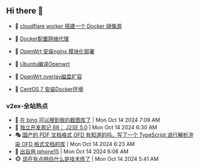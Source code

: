 ## Hi there 👋

<!--
**dkyg666/dkyg666** is a ✨ _special_ ✨ repository because its `README.md` (this file) appears on your GitHub profile.

Here are some ideas to get you started:

- 🔭 I’m currently working on ...
- 🌱 I’m currently learning ...
- 👯 I’m looking to collaborate on ...
- 🤔 I’m looking for help with ...
- 💬 Ask me about ...
- 📫 How to reach me: ...
- 😄 Pronouns: ...
- ⚡ Fun fact: ...
-->

<!-- BLOG-POST-LIST:START -->
- 🦩 [cloudflare worker 搭建一个 Docker 镜像源](http://blog.1996099.xyz/archives/cloudflare-worker-da-jian-yi-ge-docker-jing-xiang-zhan) 

- 🚦 [Docker配置网络代理](http://blog.1996099.xyz/archives/dockerpei-zhi-wang-luo-dai-li) 

- 🫶 [OpenWrt 安装nginx 模块化部署](http://blog.1996099.xyz/archives/openwrt-an-zhuang-nginx-mo-kuai-hua-bu-shu) 

- 🦄 [Ubuntu编译Openwrt](http://blog.1996099.xyz/archives/ubuntuzi-bian-yi-openwrt) 

- 🐻 [OpenWrt overlay磁盘扩容](http://blog.1996099.xyz/archives/openwrt-overlay) 

- 🤖 [CentOS 7 安装Docker环境](http://blog.1996099.xyz/archives/centos-docker) 
<!-- BLOG-POST-LIST:END -->

### v2ex-全站热点
<!-- v2ex:START -->
- 🥸 [在 bing 可以搜到我的截图库了](https://www.v2ex.com/t/1080113#reply1) | Mon Oct 14 2024 7:09 AM
- 🤗 [独立开发周记 88： J2SE 5.0](https://www.v2ex.com/t/1080093#reply1) | Mon Oct 14 2024 6:30 AM
- 🎭 [国产的 PDF 文档格式 OFD 有知道的吗，写了一个 TypeScript 进行解析渲染 OFD 格式文档的库](https://www.v2ex.com/t/1080089#reply2) | Mon Oct 14 2024 6:23 AM
- 🥷 [出自用 iphone15](https://www.v2ex.com/t/1080082#reply4) | Mon Oct 14 2024 6:06 AM
- 🐵 [现在有点明白什么是技术债了](https://www.v2ex.com/t/1080071#reply5) | Mon Oct 14 2024 5:41 AM<!-- v2ex:END -->

